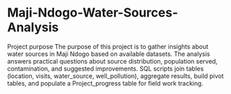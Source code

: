 # Maji-Ndogo-Water-Sources-Analysis
Project purpose
The purpose of this project is to gather insights about water sources in Maji Ndogo based on available datasets.
The analysis answers practical questions about source distribution, population served, contamination, and suggested improvements. 
SQL scripts join tables (location, visits, water_source, well_pollution), aggregate results, build pivot tables, and populate a Project_progress table for field work tracking.
